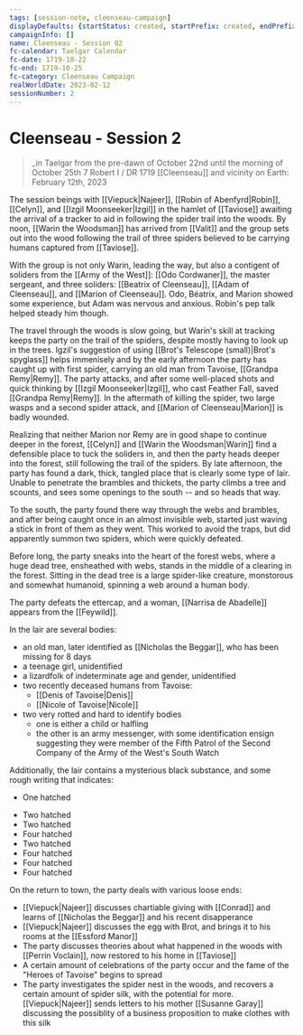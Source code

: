 ```yaml
---
tags: [session-note, cleenseau-campaign]
displayDefaults: {startStatus: created, startPrefix: created, endPrefix: destroyed, endStatus: destroyed}
campaignInfo: []
name: Cleenseau - Session 02
fc-calendar: Taelgar Calendar
fc-date: 1719-10-22
fc-end: 1719-10-25
fc-category: Cleenseau Campaign
realWorldDate: 2023-02-12
sessionNumber: 2
---
```

# Cleenseau - Session 2
>_in Taelgar from the pre-dawn of October 22nd until the morning of October 25th
>7 Robert I / DR 1719
>[[Cleenseau]] and vicinity
>on Earth: February 12th, 2023

The session beings with [[Viepuck|Najeer]], [[Robin of Abenfyrd|Robin]], [[Celyn]], and [[Izgil Moonseeker|Izgil]] in the hamlet of [[Taviose]] awaiting the arrival of a tracker to aid in following the spider trail into the woods. By noon, [[Warin the Woodsman]] has arrived from [[Valit]] and the group sets out into the wood following the trail of three spiders believed to be carrying humans captured from [[Taviose]].

With the group is not only Warin, leading the way, but also a contigent of soliders from the [[Army of the West]]: [[Odo Cordwaner]], the master sergeant, and three soliders: [[Beatrix of Cleenseau]], [[Adam of Cleenseau]], and [[Marion of Cleenseau]]. Odo, Béatrix, and Marion showed some experience, but Adam was nervous and anxious. Robin's pep talk helped steady him though.

The travel through the woods is slow going, but Warin's skill at tracking keeps the party on the trail of the spiders, despite mostly having to look up in the trees. Igzil's suggestion of using [[Brot's Telescope (small)|Brot's spyglass]] helps immenisely and by the early afternoon the party has caught up with first spider, carrying an old man from Tavoise, [[Grandpa Remy|Remy]]. The party attacks, and after some well-placed shots and quick thinking by [[Izgil Moonseeker|Izgil]], who cast Feather Fall, saved [[Grandpa Remy|Remy]]. In the aftermath of killing the spider, two large wasps and a second spider attack, and [[Marion of Cleenseau|Marion]] is badly wounded.

Realizing that neither Marion nor Remy are in good shape to continue deeper in the forest, [[Celyn]] and [[Warin the Woodsman|Warin]] find a defensible place to tuck the soliders in, and then the party heads deeper into the forest, still following the trail of the spiders. By late afternoon, the party has found a dark, thick, tangled place that is clearly some type of lair. Unable to penetrate the brambles and thickets, the party climbs a tree and scounts, and sees some openings to the south -- and so heads that way.

To the south, the party found there way through the webs and brambles, and after being caught once in an almost invisible web, started just waving a stick in front of them as they went. This worked to avoid the traps, but did apparently summon two spiders, which were quickly defeated. 

Before long, the party sneaks into the heart of the forest webs, where a huge dead tree, ensheathed with webs, stands in the middle of a clearing in the forest. Sitting in the dead tree is a large spider-like creature, monstorous and somewhat humanoid, spinning a web around a human body.

The party defeats the ettercap, and a woman, [[Narrisa de Abadelle]] appears from the [[Feywild]]. 

In the lair are several bodies:
* an old man, later identified as [[Nicholas the Beggar]], who has been missing for 8 days
* a teenage girl, unidentified
* a lizardfolk of indeterminate age and gender, unidentified
* two recently deceased humans from Tavoise:
	* [[Denis of Tavoise|Denis]]
	* [[Nicole of Tavoise|Nicole]]
* two very rotted and hard to identify bodies
	* one is either a child or halfling
	* the other is an army messenger, with some identification ensign suggesting they were member of the Fifth Patrol of the Second Company of the Army of the West's South Watch

Additionally, the lair contains a mysterious black substance, and some rough writing that indicates:
* One hatched
- Two hatched
- Two hatched
- Four hatched
- Two hatched 
- Four hatched
- Four hatched
- Four hatched

On the return to town, the party deals with various loose ends:
* [[Viepuck|Najeer]] discusses chartiable giving with [[Conrad]] and learns of [[Nicholas the Beggar]] and his recent disapperance
* [[Viepuck|Najeer]] discusses the egg with Brot, and brings it to his rooms at the [[Essford Manor]]
* The party discusses theories about what happened in the woods with [[Perrin Voclain]], now restored to his home in [[Taviose]]
* A certain amount of celebrations of the party occur and the fame of the "Heroes of Tavoise" begins to spread
* The party investigates the spider nest in the woods, and recovers a certain amount of spider silk, with the potential for more. [[Viepuck|Najeer]] sends letters to his mother [[Susanne Garay]] discussing the possiblity of a business proposition to make clothes with this silk
